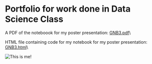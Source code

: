 # Portfolio for work done in Data Science Class
A PDF of the noteboook for my poster presentation: [GNB3.pdf](https://github.com/graceflitsch/graceflitsch.github.io/blob/main/GNB3.pdf)\


HTML file containing code for my notebook for my poster presentation: [GNB3.html](https://github.com/graceflitsch/graceflitsch.github.io/blob/main/GNB3.html)\


![This is me!](https://github.com/graceflitsch/graceflitsch.github.io/blob/main/grace.heic?raw=true "This is me!")
